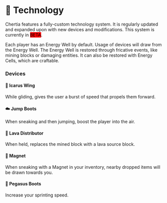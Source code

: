 # 🔋 Technology

Chertia features a fully-custom technology system. It is regularly updated and expanded upon with new devices and modifications. This system is currently in <mark style="background-color:red;">BETA</mark>.

Each player has an Energy Well by default. Usage of devices will draw from the Energy Well. The Energy Well is restored through fricative events, like mining blocks or damaging entities. It can also be restored with Energy Cells, which are craftable.

### Devices

#### 🪽 Icarus Wing

While gliding, gives the user a burst of speed that propels them forward.

#### ☁️ Jump Boots

When sneaking and then jumping, boost the player into the air.

#### 🌋 Lava Distributor

When held, replaces the mined block with a lava source block.

#### 🧲 Magnet

When sneaking with a Magnet in your inventory, nearby dropped items will be drawn towards you.

#### 🥾 Pegasus Boots

Increase your sprinting speed.
